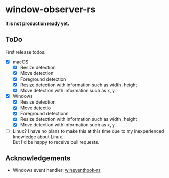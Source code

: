 # window-observer-rs
**It is not production ready yet.**

## ToDo
First release todos:
- [x] macOS
  - [x] Resize detection
  - [x] Move detection
  - [x] Foreground detection
  - [x] Resize detection with information such as width, height
  - [x] Move detection with information such as x, y.
- [x] Windows
  - [x] Resize detection
  - [x] Move detectio
  - [x] Foreground detectionn
  - [x] Resize detection with information such as width, height
  - [x] Move detection with information such as x, y.
- [ ] Linux?
  I have no plans to make this at this time due to my inexperienced knowledge about Linux.  
  But I'd be happy to receive pull requests.

## Acknowledgements
- Windows event handler: [wineventhook-rs](https://github.com/OpenByteDev/wineventhook-rs/)
